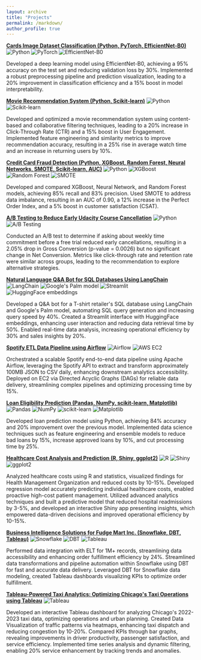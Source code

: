 ```yaml
---
layout: archive
title: "Projects"
permalink: /markdown/
author_profile: true 
--- 
```


**[Cards Image Dataset Classification (Python, PyTorch, EfficientNet-B0)](https://github.com/jainish77/Card-Classification-with-Pytorch)**
![Python](https://img.shields.io/badge/Python-3776AB?style=flat&logo=Python&logoColor=white) 
![PyTorch](https://img.shields.io/badge/PyTorch-EE4C2C?style=flat&logo=PyTorch&logoColor=white) 
![EfficientNet-B0](https://img.shields.io/badge/EfficientNet--B0-4C5B5C?style=flat&logoColor=white)

Developed a deep learning model using EfficientNet-B0, achieving a 95% accuracy on the test set and reducing validation loss by 30%. Implemented a robust preprocessing pipeline and prediction visualization, leading to a 20% improvement in classification efficiency and a 15% boost in model interpretability.

**[Movie Recommendation System (Python, Scikit-learn)](https://github.com/jainish77/Movie-Recommendation-System)**
![Python](https://img.shields.io/badge/Python-3776AB?style=flat&logo=Python&logoColor=white) 
![Scikit-learn](https://img.shields.io/badge/scikit--learn-F7931E?style=flat&logo=scikit-learn&logoColor=white)

Developed and optimized a movie recommendation system using content-based and collaborative filtering techniques, leading to a 20% increase in Click-Through Rate (CTR) and a 15% boost in User Engagement. Implemented feature engineering and similarity metrics to improve recommendation accuracy, resulting in a 25% rise in average watch time and an increase in returning users by 10%.

**[Credit Card Fraud Detection (Python, XGBoost, Random Forest, Neural Networks, SMOTE, Scikit-learn, AUC)](https://github.com/jainish77/Credit-Card-Fraud-Detection)**
![Python](https://img.shields.io/badge/Python-3776AB?style=flat&logo=Python&logoColor=white) 
![XGBoost](https://img.shields.io/badge/XGBoost-EC912D?style=flat&logoColor=white) 
![Random Forest](https://img.shields.io/badge/Random%20Forest-008000?style=flat&logoColor=white) 
![SMOTE](https://img.shields.io/badge/SMOTE-000000?style=flat&logoColor=white)

Developed and compared XGBoost, Neural Network, and Random Forest models, achieving 85% recall and 83% precision. Used SMOTE to address data imbalance, resulting in an AUC of 0.90, a 12% increase in the Perfect Order Index, and a 5% boost in customer satisfaction (CSAT).

**[A/B Testing to Reduce Early Udacity Course Cancellation](https://github.com/jainish77/AB-Testing-Course-Cancellation)**
![Python](https://img.shields.io/badge/Python-3776AB?style=flat&logo=Python&logoColor=white) 
![A/B Testing](https://img.shields.io/badge/A%2FB%20Testing-0072C6?style=flat&logoColor=white)

Conducted an A/B test to determine if asking about weekly time commitment before a free trial reduced early cancellations, resulting in a 2.05% drop in Gross Conversion (p-value = 0.0026) but no significant change in Net Conversion. Metrics like click-through rate and retention rate were similar across groups, leading to the recommendation to explore alternative strategies.







**[Natural Language Q&A Bot for SQL Databases Using LangChain](https://github.com/jainish77/Building-a-Natural-Language-Q-A-Bot-for-SQL-Databases-Using-LangChain)**
![LangChain](https://img.shields.io/badge/LangChain-333333?style=flat&logoColor=white)
![Google's Palm model](https://img.shields.io/badge/Google's%20Palm%20model-4285F4?style=flat&logo=google&logoColor=white)
![Streamlit](https://img.shields.io/badge/Streamlit-FF4B4B?style=flat&logoColor=white)
![HuggingFace embeddings](https://img.shields.io/badge/HuggingFace%20embeddings-FFD000?style=flat&logo=huggingface&logoColor=white)


Developed a Q&A bot for a T-shirt retailer's SQL database using LangChain and Google's Palm model, automating SQL query generation and increasing query speed by 40%.
Created a Streamlit interface with HuggingFace embeddings, enhancing user interaction and reducing data retrieval time by 50%.
Enabled real-time data analysis, increasing operational efficiency by 30% and sales insights by 20%.

**[Spotify ETL Data Pipeline using Airflow](https://github.com/jainish77/Spotify-ETL)**
![Airflow](https://img.shields.io/badge/Airflow-017CEE?style=flat&logo=Apache%20Airflow&logoColor=white) ![AWS EC2](https://img.shields.io/badge/AWS%20EC2-FF9900?style=flat&logo=Amazon%20AWS&logoColor=white)

Orchestrated a scalable Spotify end-to-end data pipeline using Apache Airflow, leveraging the Spotify API to extract and transform approximately 100MB JSON to CSV daily, enhancing downstream analytics accessibility.
Deployed on EC2 via Directed Acyclic Graphs (DAGs) for reliable data delivery, streamlining complex pipelines and optimizing processing time by 15%.

**[Loan Eligibility Prediction (Pandas, NumPy, scikit-learn, Matplotlib)](https://github.com/jainish77/Optimizing-Loan-Approval-Machine-Learning-for-Efficient-Financial-Decision-making)**
![Pandas](https://img.shields.io/badge/Pandas-150458?style=flat&logo=pandas&logoColor=white) ![NumPy](https://img.shields.io/badge/NumPy-013243?style=flat&logo=numpy&logoColor=white) ![scikit-learn](https://img.shields.io/badge/scikit--learn-F7931E?style=flat&logo=scikit-learn&logoColor=white) ![Matplotlib](https://img.shields.io/badge/Matplotlib-11557C?style=flat&logo=Matplotlib&logoColor=white)

Developed loan prediction model using Python, achieving 84% accuracy and 20% improvement over the previous model.
Implemented data science techniques such as feature engineering and ensemble models to reduce bad loans by 15%, increase approved loans by 10%, and cut processing time by 25%.
  
**[Healthcare Cost Analysis and Prediction (R, Shiny, ggplot2)](https://github.com/jainish77/Healthcare-cost-Analysis-and-Recommendation)**
![R](https://img.shields.io/badge/R-276DC3?style=flat&logo=r&logoColor=white) ![Shiny](https://img.shields.io/badge/Shiny-276DC3?style=flat&logo=R&logoColor=white) ![ggplot2](https://img.shields.io/badge/ggplot2-276DC3?style=flat&logo=R&logoColor=white)

Analyzed healthcare costs using R and statistics, visualized findings for Health Management Organization and reduced costs by 10-15%.
Developed regression model accurately predicting individual healthcare costs, enabled proactive high-cost patient management.
Utilized advanced analytics techniques and built a predictive model that reduced hospital readmissions by 3-5%, and developed an interactive Shiny app presenting insights, which empowered data-driven decisions and improved operational efficiency by 10-15%.

**[Business Intelligence Solutions for Fudge Mart Inc. (Snowflake, DBT, Tableau)](https://github.com/jainish77)**
![Snowflake](https://img.shields.io/badge/Snowflake-29B5E8?style=flat&logo=Snowflake&logoColor=white) ![DBT](https://img.shields.io/badge/DBT-FF694B?style=flat&logo=DBT&logoColor=white) ![Tableau](https://img.shields.io/badge/Tableau-E97627?style=flat&logo=Tableau&logoColor=white)

Performed data integration with ELT for 1M+ records, streamlining data accessibility and enhancing order fulfillment efficiency by 24%. 
Streamlined data transformations and pipeline automation within Snowflake using DBT for fast and accurate data delivery.
Leveraged DBT for Snowflake data modeling, created Tableau dashboards visualizing KPIs to optimize order fulfillment.

**[Tableau-Powered Taxi Analytics: Optimizing Chicago's Taxi Operations using Tableau](https://public.tableau.com/app/profile/jainish.savaliya/viz/ChicagoTaxiDataAnalysis_17131902969530/TaxiAnalysis)**
![Tableau](https://img.shields.io/badge/Tableau-E97627?style=flat&logo=Tableau&logoColor=white)

Developed an interactive Tableau dashboard for analyzing Chicago's 2022-2023 taxi data, optimizing operations and urban planning.
Created Data Visualization of traffic patterns via heatmaps, enhancing taxi dispatch and reducing congestion by 10-20%.
Compared KPIs through bar graphs, revealing improvements in driver productivity, passenger satisfaction, and service efficiency.
Implemented time series analysis and dynamic filtering, enabling 20% service enhancement by tracking trends and anomalies.








